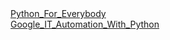 <html>

<body>
        <a href="./Python_For_Everybody.pdf">Python_For_Everybody</a>
        </br>
        <a href="./Google_IT_Automation_With_Python.pdf">Google_IT_Automation_With_Python</a>             
</body>

</html>
